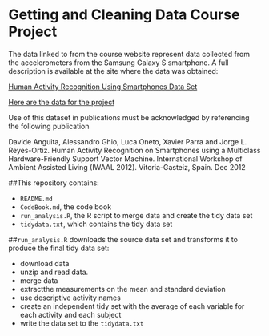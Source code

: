 # Getting and Cleaning Data Course Project

The data linked to from the course website represent data collected from the accelerometers from the Samsung Galaxy S smartphone. A full description is available at the site where the data was obtained:

[Human Activity Recognition Using Smartphones Data Set](http://archive.ics.uci.edu/ml/datasets/Human+Activity+Recognition+Using+Smartphones#)

[Here are the data for the project](https://d396qusza40orc.cloudfront.net/getdata%2Fprojectfiles%2FUCI%20HAR%20Dataset.zip)

Use of this dataset in publications must be acknowledged by referencing the following publication

Davide Anguita, Alessandro Ghio, Luca Oneto, Xavier Parra and Jorge L. Reyes-Ortiz. Human Activity Recognition on Smartphones using a Multiclass Hardware-Friendly Support Vector Machine. International Workshop of Ambient Assisted Living (IWAAL 2012). Vitoria-Gasteiz, Spain. Dec 2012

##This repository contains:

- `README.md`
- `CodeBook.md`, the code book
- `run_analysis.R`, the R script to merge data and create the tidy data set 
- `tidydata.txt`, which contains the tidy data set

##`run_analysis.R` downloads the source data set and transforms it to produce the final tidy data set:

- download data
- unzip and read data.
- merge data
- extractthe measurements on the mean and standard deviation
- use descriptive activity names
- create an independent tidy set with the average of each variable for each activity and each subject
- write the data set to the `tidydata.txt`

